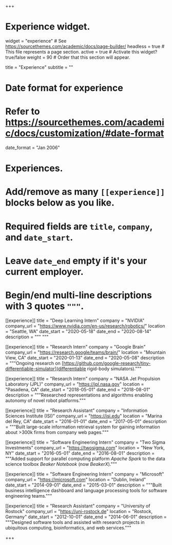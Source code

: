 +++
# Experience widget.
widget = "experience"  # See https://sourcethemes.com/academic/docs/page-builder/
headless = true  # This file represents a page section.
active = true  # Activate this widget? true/false
weight = 90  # Order that this section will appear.

title = "Experience"
subtitle = ""

# Date format for experience
#   Refer to https://sourcethemes.com/academic/docs/customization/#date-format
date_format = "Jan 2006"

# Experiences.
#   Add/remove as many `[[experience]]` blocks below as you like.
#   Required fields are `title`, `company`, and `date_start`.
#   Leave `date_end` empty if it's your current employer.
#   Begin/end multi-line descriptions with 3 quotes `"""`.
[[experience]]
  title = "Deep Learning Intern"
  company = "NVIDIA"
  company_url = "https://www.nvidia.com/en-us/research/robotics/"
  location = "Seattle, WA"
  date_start = "2020-05-18"
  date_end = "2020-08-14"
  description = """ """

[[experience]]
  title = "Research Intern"
  company = "Google Brain"
  company_url = "https://research.google/teams/brain/"
  location = "Mountain View, CA"
  date_start = "2020-01-13"
  date_end = "2020-05-08"
  description = """Ongoing research on [https://github.com/google-research/tiny-differentiable-simulator](differentiable rigid-body simulators)."""
  
[[experience]]
  title = "Research Intern"
  company = "NASA Jet Propulsion Laboratory (JPL)"
  company_url = "https://jpl.nasa.gov"
  location = "Pasadena, CA"
  date_start = "2018-05-01"
  date_end = "2018-08-01"
  description = """Researched representations and algorithms enabling autonomy of novel robot platforms."""

[[experience]]
  title = "Research Assistant"
  company = "Information Sciences Institute (ISI)"
  company_url = "https://isi.edu"
  location = "Marina del Rey, CA"
  date_start = "2016-01-01"
  date_end = "2017-05-01"
  description = """Built large-scale information retrieval system for gaining information about >300k firms from company web pages."""

[[experience]]
  title = "Software Engineering Intern"
  company = "Two Sigma Investments"
  company_url = "https://twosigma.com"
  location = "New York, NY"
  date_start = "2016-05-01"
  date_end = "2016-08-01"
  description = """Added support for parallel computing platform _Apache Spark_ to the data science toolbox _Beaker Notebook_ (now _BeakerX_)."""

[[experience]]
  title = "Software Engineering Intern"
  company = "Microsoft"
  company_url = "https://microsoft.com"
  location = "Dublin, Ireland"
  date_start = "2014-09-01"
  date_end = "2015-03-01"
  description = """Built business intelligence dashboard and language processing tools for software engineering teams."""

[[experience]]
  title = "Research Assistant"
  company = "University of Rostock"
  company_url = "https://uni-rostock.de"
  location = "Rostock, Germany"
  date_start = "2012-10-01"
  date_end = "2014-06-01"
  description = """Designed software tools and assisted with research projects in ubiquitous computing, bioinformatics, and web services."""

+++
